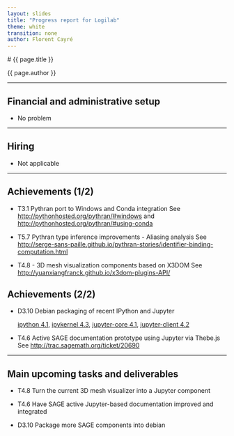 ```yaml
---
layout: slides
title: "Progress report for Logilab"
theme: white
transition: none
author: Florent Cayré
---
```


<section data-markdown data-separator="^---\n" data-separator-vertical="^--\n">
# {{ page.title }}

{{ page.author }}

---

## Financial and administrative setup

- No problem

---

## Hiring

- Not applicable

---

## Achievements (1/2)

- T3.1 Pythran port to Windows and Conda integration
  See http://pythonhosted.org/pythran/#windows and http://pythonhosted.org/pythran/#using-conda

- T5.7 Pythran type inference improvements - Aliasing analysis
  See http://serge-sans-paille.github.io/pythran-stories/identifier-binding-computation.html

- T4.8 - 3D mesh visualization components based on X3DOM
  See http://yuanxiangfranck.github.io/x3dom-plugins-API/

## Achievements (2/2)

- D3.10 Debian packaging of recent IPython and Jupyter

  [ipython 4.1](https://packages.qa.debian.org/i/ipython.html),
  [ipykernel 4.3](https://packages.qa.debian.org/i/ipykernel.html),
  [jupyter-core 4.1](https://packages.qa.debian.org/j/jupyter-core.html),
  [jupyter-client 4.2](https://packages.qa.debian.org/j/jupyter-client.html)

- T4.6 Active SAGE documentation prototype using Jupyter via Thebe.js
  See http://trac.sagemath.org/ticket/20690

---

## Main upcoming tasks and deliverables

- T4.8 Turn the current 3D mesh visualizer into a Jupyter component

- T4.6 Have SAGE active Jupyter-based documentation improved and integrated

- D3.10 Package more SAGE components into debian

</section>
